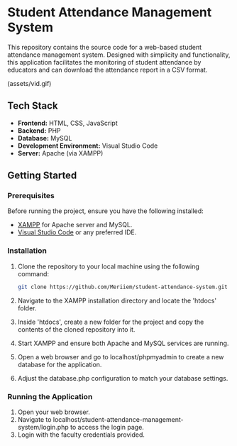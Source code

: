 # Student Attendance Management System

This repository contains the source code for a web-based student attendance management system. Designed with simplicity and functionality, this application facilitates the monitoring of student attendance by educators and can download the attendance report in a CSV format.

(assets/vid.gif)

## Tech Stack

- **Frontend:** HTML, CSS, JavaScript
- **Backend:** PHP
- **Database:** MySQL
- **Development Environment:** Visual Studio Code
- **Server:** Apache (via XAMPP)

## Getting Started

### Prerequisites

Before running the project, ensure you have the following installed:

- [XAMPP](https://www.apachefriends.org/download.html) for Apache server and MySQL.
- [Visual Studio Code](https://code.visualstudio.com/) or any preferred IDE.

### Installation

1. Clone the repository to your local machine using the following command:

   ```bash
   git clone https://github.com/Meriiem/student-attendance-system.git

2. Navigate to the XAMPP installation directory and locate the 'htdocs' folder.
3. Inside 'htdocs', create a new folder for the project and copy the contents of the cloned repository into it.
4. Start XAMPP and ensure both Apache and MySQL services are running.
5. Open a web browser and go to localhost/phpmyadmin to create a new database for the application.
6. Adjust the database.php configuration to match your database settings.

### Running the Application

1. Open your web browser.
2. Navigate to localhost/student-attendance-management-system/login.php to access the login page.
3. Login with the faculty credentials provided.
